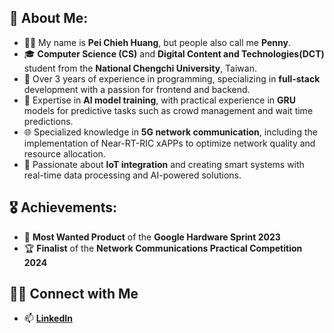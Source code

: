 ## 👋 About Me:
- 🙋‍♂️ My name is **Pei Chieh Huang**, but people also call me **Penny**.
- 🎓 **Computer Science (CS)** and **Digital Content and Technologies(DCT)** student from the **National Chengchi University**, Taiwan.
- 💼 Over 3 years of experience in programming, specializing in **full-stack** development with a passion for frontend and backend.
- 🤖 Expertise in **AI model training**, with practical experience in **GRU** models for predictive tasks such as crowd management and wait time predictions.
- 🌐 Specialized knowledge in **5G network communication**, including the implementation of Near-RT-RIC xAPPs to optimize network quality and resource allocation.
- 🌱 Passionate about **IoT integration** and creating smart systems with real-time data processing and AI-powered solutions.

## 🎖️ Achievements:
- 🥇 **Most Wanted Product** of the **Google Hardware Sprint 2023**
- 🏆 **Finalist** of the **Network Communications Practical Competition 2024**

## 🤝🏻 Connect with Me
- 📫 <a href="https://www.linkedin.com/in/pei-chieh-huang-1b44a1233/">**LinkedIn**</a>
<!--
**py-huang/py-huang** is a ✨ _special_ ✨ repository because its `README.md` (this file) appears on your GitHub profile.

Here are some ideas to get you started:

- 🔭 I’m currently working on ...
- 🌱 I’m currently learning ...
- 👯 I’m looking to collaborate on ...
- 🤔 I’m looking for help with ...
- 💬 Ask me about ...
- 📫 How to reach me: ...
- 😄 Pronouns: ...
- ⚡ Fun fact: ...
- 🌐 Built and launched several side projects featured on my [**Portfolio Website**]().

-->
